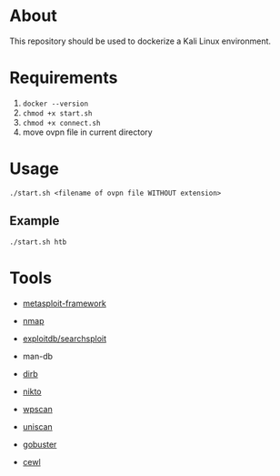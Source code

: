 # About
This repository should be used to dockerize a Kali Linux environment.

# Requirements

1. `docker --version`
2. `chmod +x start.sh`
3. `chmod +x connect.sh`
4. move ovpn file in current directory

# Usage

`./start.sh <filename of ovpn file WITHOUT extension>`

## Example

`./start.sh htb`


# Tools

- [metasploit-framework](https://tools.kali.org/exploitation-tools/metasploit-framework)
- [nmap](https://github.com/DennisFeldbusch/CheatSheet#nmap)

- [exploitdb/searchsploit](https://github.com/DennisFeldbusch/CheatSheet#searchsploit)
- man-db
- [dirb](https://tools.kali.org/web-applications/dirb)
- [nikto](https://tools.kali.org/information-gathering/nikto)
- [wpscan](https://tools.kali.org/web-applications/wpscan)
- [uniscan](https://tools.kali.org/web-applications/uniscan)
- [gobuster](https://github.com/DennisFeldbusch/CheatSheet#gobuster)
- [cewl](https://github.com/DennisFeldbusch/CheatSheet#cewl)
